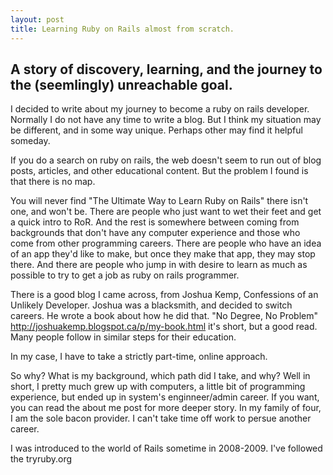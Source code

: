 ```yaml
---
layout: post
title: Learning Ruby on Rails almost from scratch.
---
```


A story of discovery, learning, and the journey to the (seemlingly) unreachable goal.
---

I decided to write about my journey to become a ruby on rails developer.
Normally I do not have any time to write a blog. But I think my situation may be
different, and in some way unique. Perhaps other may find it helpful someday.


If you do a search on ruby on rails, the web doesn't seem to run out of blog posts, 
articles, and other educational content. But the problem I found is that there is no map.


You will never find "The Ultimate Way to Learn Ruby on Rails" there isn't one, and won't be.
There are people who just want to wet their feet and get a quick intro to RoR. And the rest
is somewhere between coming from backgrounds that don't have any computer experience and those
who come from other programming careers. There are people who have an idea of an app they'd like
to make, but once they make that app, they may stop there. And there are people who jump in with
desire to learn as much as possible to try to get a job as ruby on rails programmer.

There is a good blog I came across, from Joshua Kemp, Confessions of an Unlikely Developer.
Joshua was a blacksmith, and decided to switch careers. He wrote a book about how he did that.
"No Degree, No Problem" http://joshuakemp.blogspot.ca/p/my-book.html  it's short, but a good
read. Many people follow in similar steps for their education.

In my case, I have to take a strictly part-time, online approach.

So why? What is my background, which path did I take, and why?
Well in short, I pretty much grew up with computers, a little bit of programming experience, but ended up
in system's enginneer/admin career. If you want, you can read the about me post for more deeper story.
In my family of four, I am the sole bacon provider. I can't take time off work to persue another career.


I was introduced to the world of Rails sometime in 2008-2009. I've followed the tryruby.org
